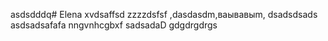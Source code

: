 asdsdddq# Elena
xvdsaffsd
zzzzdsfsf
,dasdasdm,ваывавыm,
dsadsdsads
asdsadsafafa
nngvnhcgbxf
sadsadaD
gdgdrgdrgs
